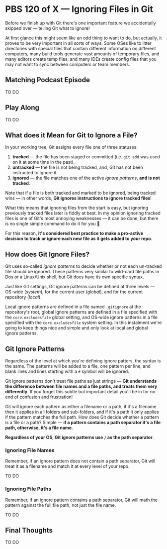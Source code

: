 # PBS 120 of X — Ignoring Files in Git

Before we finish up with Git there's one important feature we accidentally skipped over — telling Git what to ignore!

At first glance this might seem like an odd thing to want to do, but actually, it proves to be very important in all sorts of ways. Some OSes like to litter directories with special files that contain different information on different computers, many build tools generate vast amounts of temporary files, and many editors create temp files, and many IDEs create config files that you may not want to sync between computers or team members.

## Matching Podcast Episode

TO DO

## Play Along

TO DO

## What does it Mean for Git to Ignore a File?

In your working tree, Git assigns every file one of three statuses:

1. **tracked** — the file has been staged or committed (i.e. `git add` was used on it at some time in the past).
2. **untracked** — the file is not being tracked, and, Git has not been instructed to ignore it.
3. **ignored** — the file matches one of the active *ignore patterns*, **and is not tracked**.

Note that if a file is both tracked and marked to be ignored, being tracked wins — in other words, **Git ignores instructions to ignore tracked files**!

What this means that ignoring files from the start is easy, but ignoring previously tracked files later is fiddly at best. In my opinion ignoring tracked files is one of Git's most annoying weaknesses — it can be done, but there is no single simple command to do it for you 🙁

For this reason, **it's considered best practice to make a pro-active decision to track or ignore each new file as it gets added to your repo**.

## How does Git Ignore Files?

Git uses so-called *ignore patterns* to decide whether or not each un-tracked file should be ignored. These patterns very similar to wild-card file paths in Dos or a Linux/Unix shell, but Git does have its own specific syntax.

Just like Git settings, Git ignore patterns can be defined at three levels — OS-wide (*system*), for the current user (*global*), and for the current repository (*local*).

Local ignore patterns are defined in a file named `.gitignore` at the repository's root, global ignore patterns are defined in a file specified with the `core.excludesfile` global setting, and OS-wide ignore patterns in a file specified with the `core.excludesfile` system setting. In this instalment we're going to keep things nice and simple and only look at local and global ignore patterns.

## Git Ignore Patterns

Regardless of the level at which you're defining ignore patters, the syntax is the same. The patterns will be added to a file, one pattern per line, and blank lines and lines starting with a `#` symbol will be ignored.

Git ignore patterns don't treat file paths as just strings — **Git understands the difference between file names and a file paths, and treats them very differently**. If you forget this subtle but important detail you'll be in for no end of confusion and frustration!

Git will ignore each pattern as either a filename or a path, if it's a filename then it applies in all folders and sub-folders, and if it's a path it only applies if the pattern matches the full path. How does Git decide whether a pattern is a file or a path? Simple — **if a pattern contains a path separator it's a file path, otherwise, it's a file name**.

**Regardless of your OS, Git ignore patterns use `/` as the path separator**.

### Ignoring File Names

Remember, if an ignore pattern does not contain a path separator, Git will treat it as a filename and match it at every level of your repo.

TO DO

### Ignoring File Paths

Remember, if an ignore pattern contains a path separator, Git will math the pattern against the full file path, not just the file name.

TO DO

## Final Thoughts

TO DO